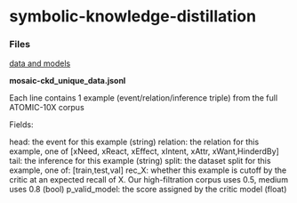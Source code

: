 # symbolic-knowledge-distillation


### Files

[data and models](https://storage.googleapis.com/ai2-mosaic-public/projects/symbolic-knowledge-decoding/)

**mosaic-ckd_unique_data.jsonl**

Each line contains 1 example (event/relation/inference triple) from the full ATOMIC-10X corpus

Fields:

head: the event for this example (string)
relation: the relation for this example, one of [xNeed, xReact, xEffect, xIntent, xAttr, xWant,HinderdBy]
tail: the inference for this example (string)
split: the dataset split for this example, one of: [train,test,val]
rec_X: whether this example is cutoff by the critic at an expected recall of X.
        Our high-filtration corpus uses 0.5, medium uses 0.8 (bool)
p_valid_model: the score assigned by the critic model (float)
